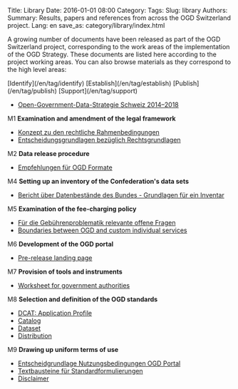 Title: Library
Date: 2016-01-01 08:00
Category:
Tags:
Slug: library
Authors:
Summary: Results, papers and references from across the OGD Switzerland project.
Lang: en
save_as: category/library/index.html


A growing number of documents have been released as part of the OGD Switzerland project, corresponding to the work areas of the implementation of the OGD Strategy. These documents are listed here according to the project working areas. You can also browse materials as they correspond to the high level areas:

<tags>
[Identify](/en/tag/identify)
[Establish](/en/tag/establish)
[Publish](/en/tag/publish)
[Support](/en/tag/support)
</tags>

  - [Open-Government-Data-Strategie Schweiz 2014–2018](/de/library/ch-ogd-strategie)

M1 **Examination and amendment of the legal framework**

  - [Konzept zu den rechtliche Rahmenbedingungen](/en/library/m1-rechtliche-rahmen)
  - [Entscheidungsgrundlagen bezüglich Rechtsgrundlagen](/en/library/m1-entscheid-rechtsgrundlagen)

M2 **Data release procedure**

  - [Empfehlungen für OGD Formate](/en/library/m2-ogd-formate)

<!-- M3 **Data release plan** -->

M4 **Setting up an inventory of the Confederation's data sets**

  - [Bericht über Datenbestände des Bundes - Grundlagen für ein Inventar](/en/library/m4-datebestaende-bund)

M5 **Examination of the fee-charging policy**

  - [Für die Gebührenproblematik relevante offene Fragen](/en/library/m5-gebuehrenproblematik)
  - [Boundaries between OGD and custom individual services](/en/library/m5-abgrenzung-leistungen)

M6 **Development of the OGD portal**

  - [Pre-release landing page](http://ogdch.github.io)

M7 **Provision of tools and instruments**

  - [Worksheet for government authorities](/en/library/m7-recht-arbeitshilfe)

M8 **Selection and definition of the OGD standards**

  - [DCAT: Application Profile](/en/library/m8-dcat-application-en)
  - [Catalog](/en/library/m8-catalog)
  - [Dataset](/en/library/m8-dataset)
  - [Distribution](/en/library/m8-distribution)

M9 **Drawing up uniform terms of use**

  - [Entscheidgrundlage Nutzungsbedingungen OGD Portal](/en/library/m9-entscheid-nutzungsbedingungen)
  - [Textbausteine für Standardformulierungen](/en/library/m9-standardformulierungen)
  - [Disclaimer](/en/library/m9-disclaimer)

<!--
M10 Drawing up an OGD cooperation model

M11 Dialogue with OGD users

M12 Acquainting the public with the data on offer

M13 Evaluation der Wirkung von OGD
-->
